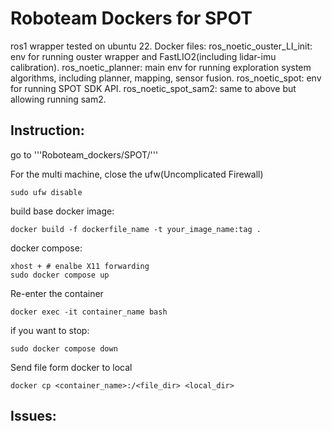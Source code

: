 # Roboteam Dockers for SPOT
ros1 wrapper tested on ubuntu 22.
Docker files:
ros_noetic_ouster_LI_init: env for running ouster wrapper and FastLIO2(including lidar-imu calibration).
ros_noetic_planner: main env for running exploration system algorithms, including planner, mapping, sensor fusion.
ros_noetic_spot: env for running SPOT SDK API.
ros_noetic_spot_sam2: same to above but allowing running sam2.

## Instruction:
go to '''Roboteam_dockers/SPOT/'''

For the multi machine, close the ufw(Uncomplicated Firewall)
```
sudo ufw disable
```

build base docker image:
```
docker build -f dockerfile_name -t your_image_name:tag .
```

docker compose:
```
xhost + # enalbe X11 forwarding
sudo docker compose up

```

Re-enter the container
```
docker exec -it container_name bash
```


if you want to stop:
```
sudo docker compose down
```

Send file form docker to local
```
docker cp <container_name>:/<file_dir> <local_dir>
```

## Issues:

